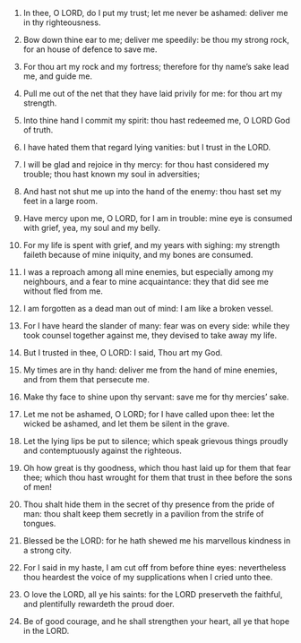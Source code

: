 1. In thee, O LORD, do I put my trust; let me never be ashamed:
deliver me in thy righteousness.

2. Bow down thine ear to me; deliver me speedily: be thou my strong
rock, for an house of defence to save me.

3. For thou art my rock and my fortress; therefore for thy name’s
sake lead me, and guide me.

4. Pull me out of the net that they have laid privily for me: for
thou art my strength.

5. Into thine hand I commit my spirit: thou hast redeemed me, O LORD
God of truth.

6. I have hated them that regard lying vanities: but I trust in the
LORD.

7. I will be glad and rejoice in thy mercy: for thou hast considered
my trouble; thou hast known my soul in adversities;

8. And hast not shut me up into the hand of the enemy: thou hast set
my feet in a large room.

9. Have mercy upon me, O LORD, for I am in trouble: mine eye is
consumed with grief, yea, my soul and my belly.

10. For my life is spent with grief, and my years with sighing: my
strength faileth because of mine iniquity, and my bones are consumed.

11. I was a reproach among all mine enemies, but especially among my
neighbours, and a fear to mine acquaintance: they that did see me
without fled from me.

12. I am forgotten as a dead man out of mind: I am like a broken
vessel.

13. For I have heard the slander of many: fear was on every side:
while they took counsel together against me, they devised to take away
my life.

14. But I trusted in thee, O LORD: I said, Thou art my God.

15. My times are in thy hand: deliver me from the hand of mine
enemies, and from them that persecute me.

16. Make thy face to shine upon thy servant: save me for thy
mercies’ sake.

17. Let me not be ashamed, O LORD; for I have called upon thee: let
the wicked be ashamed, and let them be silent in the grave.

18. Let the lying lips be put to silence; which speak grievous
things proudly and contemptuously against the righteous.

19. Oh how great is thy goodness, which thou hast laid up for them
that fear thee; which thou hast wrought for them that trust in thee
before the sons of men!

20. Thou shalt hide them in the secret of thy presence from the
pride of man: thou shalt keep them secretly in a pavilion from the
strife of tongues.

21. Blessed be the LORD: for he hath shewed me his marvellous
kindness in a strong city.

22. For I said in my haste, I am cut off from before thine eyes:
nevertheless thou heardest the voice of my supplications when I cried
unto thee.

23. O love the LORD, all ye his saints: for the LORD preserveth the
faithful, and plentifully rewardeth the proud doer.

24. Be of good courage, and he shall strengthen your heart, all ye
that hope in the LORD.